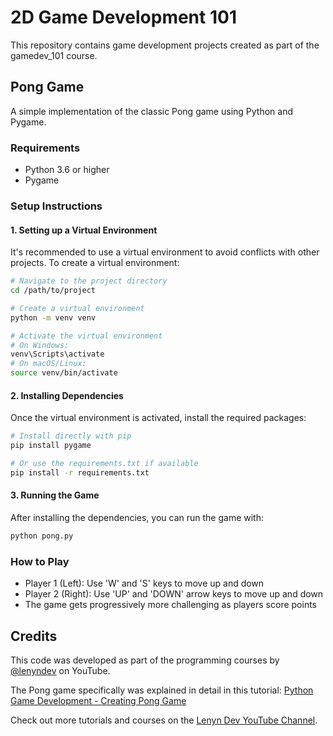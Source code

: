 # 2D Game Development 101

This repository contains game development projects created as part of the gamedev_101 course.

## Pong Game

A simple implementation of the classic Pong game using Python and Pygame.

### Requirements

- Python 3.6 or higher
- Pygame

### Setup Instructions

#### 1. Setting up a Virtual Environment

It's recommended to use a virtual environment to avoid conflicts with other projects. To create a virtual environment:

```bash
# Navigate to the project directory
cd /path/to/project

# Create a virtual environment
python -m venv venv

# Activate the virtual environment
# On Windows:
venv\Scripts\activate
# On macOS/Linux:
source venv/bin/activate
```

#### 2. Installing Dependencies

Once the virtual environment is activated, install the required packages:

```bash
# Install directly with pip
pip install pygame

# Or use the requirements.txt if available
pip install -r requirements.txt
```

#### 3. Running the Game

After installing the dependencies, you can run the game with:

```bash
python pong.py
```

### How to Play

- Player 1 (Left): Use 'W' and 'S' keys to move up and down
- Player 2 (Right): Use 'UP' and 'DOWN' arrow keys to move up and down
- The game gets progressively more challenging as players score points

## Credits

This code was developed as part of the programming courses by [@lenyndev](https://www.youtube.com/@lenyndev) on YouTube.

The Pong game specifically was explained in detail in this tutorial:
[Python Game Development - Creating Pong Game](https://www.youtube.com/live/VgzQ8gPaCiM?si=ILejM9Kl806PWI5N)

Check out more tutorials and courses on the [Lenyn Dev YouTube Channel](https://www.youtube.com/@lenyndev).
